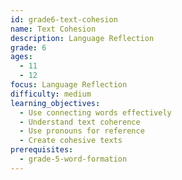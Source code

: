 ```yaml
---
id: grade6-text-cohesion
name: Text Cohesion
description: Language Reflection
grade: 6
ages:
  - 11
  - 12
focus: Language Reflection
difficulty: medium
learning_objectives:
  - Use connecting words effectively
  - Understand text coherence
  - Use pronouns for reference
  - Create cohesive texts
prerequisites:
  - grade-5-word-formation
---
```


